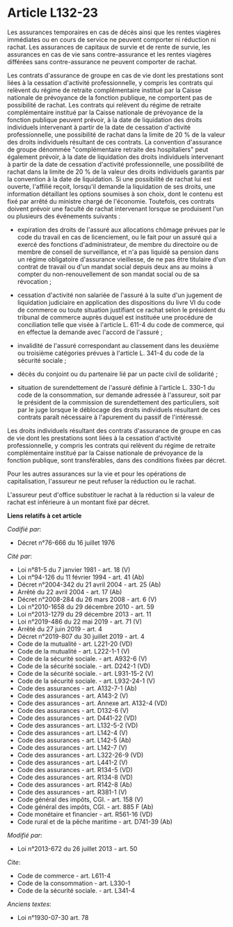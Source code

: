 # Article L132-23

Les assurances temporaires en cas de décès ainsi que les rentes viagères immédiates ou en cours de service ne peuvent
comporter ni réduction ni rachat. Les assurances de capitaux de survie et de rente de survie, les assurances en cas de vie
sans contre-assurance et les rentes viagères différées sans contre-assurance ne peuvent comporter de rachat. 

Les contrats d'assurance de groupe en cas de vie dont les prestations sont liées à la cessation d'activité professionnelle, y
compris les contrats qui relèvent du régime de retraite complémentaire institué par la Caisse nationale de prévoyance de la
fonction publique, ne comportent pas de possibilité de rachat. Les contrats qui relèvent du régime de retraite complémentaire
institué par la Caisse nationale de prévoyance de la fonction publique peuvent prévoir, à la date de liquidation des droits
individuels intervenant à partir de la date de cessation d'activité professionnelle, une possibilité de rachat dans la limite
de 20 % de la valeur des droits individuels résultant de ces contrats. La convention d'assurance de groupe dénommée
"complémentaire retraite des hospitaliers" peut également prévoir, à la date de liquidation des droits individuels
intervenant à partir de la date de cessation d'activité professionnelle, une possibilité de rachat dans la limite de 20 % de
la valeur des droits individuels garantis par la convention à la date de liquidation. Si une possibilité de rachat lui est
ouverte, l'affilié reçoit, lorsqu'il demande la liquidation de ses droits, une information détaillant les options soumises à
son choix, dont le contenu est fixé par arrêté du ministre chargé de l'économie. Toutefois, ces contrats doivent prévoir une
faculté de rachat intervenant lorsque se produisent l'un ou plusieurs des événements suivants :

- expiration des droits de l'assuré aux allocations chômage prévues par le code du travail en cas de licenciement, ou le fait
pour un assuré qui a exercé des fonctions d'administrateur, de membre du directoire ou de membre de conseil de surveillance,
et n'a pas liquidé sa pension dans un régime obligatoire d'assurance vieillesse, de ne pas être titulaire d'un contrat de
travail ou d'un mandat social depuis deux ans au moins à compter du non-renouvellement de son mandat social ou de sa
révocation ;

- cessation d'activité non salariée de l'assuré à la suite d'un jugement de liquidation judiciaire en application des
dispositions du livre VI du code de commerce ou toute situation justifiant ce rachat selon le président du tribunal de
commerce auprès duquel est instituée une procédure de conciliation telle que visée à l'article L. 611-4 du code de commerce,
qui en effectue la demande avec l'accord de l'assuré ;

- invalidité de l'assuré correspondant au classement dans les deuxième ou troisième catégories prévues à l'article L. 341-4
du code de la sécurité sociale ;

- décès du conjoint ou du partenaire lié par un pacte civil de solidarité ;

- situation de surendettement de l'assuré définie à l'article L. 330-1 du code de la consommation, sur demande adressée à
l'assureur, soit par le président de la commission de surendettement des particuliers, soit par le juge lorsque le déblocage
des droits individuels résultant de ces contrats paraît nécessaire à l'apurement du passif de l'intéressé. 

Les droits individuels résultant des contrats d'assurance de groupe en cas de vie dont les prestations sont liées à la
cessation d'activité professionnelle, y compris les contrats qui relèvent du régime de retraite complémentaire institué par
la Caisse nationale de prévoyance de la fonction publique, sont transférables, dans des conditions fixées par décret. 

Pour les autres assurances sur la vie et pour les opérations de capitalisation, l'assureur ne peut refuser la réduction ou le
rachat. 

L'assureur peut d'office substituer le rachat à la réduction si la valeur de rachat est inférieure à un montant fixé par
décret.

**Liens relatifs à cet article**

_Codifié par_:

  - Décret n°76-666 du 16 juillet 1976

_Cité par_:

  - Loi n°81-5 du 7 janvier 1981 - art. 18 (V)
  - Loi n°94-126 du 11 février 1994 - art. 41 (Ab)
  - Décret n°2004-342 du 21 avril 2004 - art. 25 (Ab)
  - Arrêté du 22 avril 2004 - art. 17 (Ab)
  - Décret n°2008-284 du 26 mars 2008 - art. 6 (V)
  - Loi n°2010-1658 du 29 décembre 2010 - art. 59
  - Loi n°2013-1279 du 29 décembre 2013 - art. 11
  - Loi n°2019-486 du 22 mai 2019 - art. 71 (V)
  - Arrêté du 27 juin 2019 - art. 4
  - Décret n°2019-807 du 30 juillet 2019 - art. 4
  - Code de la mutualité - art. L221-20 (VD)
  - Code de la mutualité - art. L222-1-1 (V)
  - Code de la sécurité sociale. - art. A932-6 (V)
  - Code de la sécurité sociale. - art. D242-1 (VD)
  - Code de la sécurité sociale. - art. L931-15-2 (V)
  - Code de la sécurité sociale. - art. L932-24-1 (V)
  - Code des assurances - art. A132-7-1 (Ab)
  - Code des assurances - art. A143-2 (V)
  - Code des assurances - art. Annexe art. A132-4 (VD)
  - Code des assurances - art. D132-6 (V)
  - Code des assurances - art. D441-22 (VD)
  - Code des assurances - art. L132-5-2 (VD)
  - Code des assurances - art. L142-4 (V)
  - Code des assurances - art. L142-5 (Ab)
  - Code des assurances - art. L142-7 (V)
  - Code des assurances - art. L322-26-9 (VD)
  - Code des assurances - art. L441-2 (V)
  - Code des assurances - art. R134-5 (VD)
  - Code des assurances - art. R134-8 (VD)
  - Code des assurances - art. R142-8 (Ab)
  - Code des assurances - art. R381-1 (V)
  - Code général des impôts, CGI. - art. 158 (V)
  - Code général des impôts, CGI. - art. 885 F (Ab)
  - Code monétaire et financier - art. R561-16 (VD)
  - Code rural et de la pêche maritime - art. D741-39 (Ab)

_Modifié par_:

  - Loi n°2013-672 du 26 juillet 2013 - art. 50

_Cite_:

  - Code de commerce - art. L611-4
  - Code de la consommation - art. L330-1
  - Code de la sécurité sociale. - art. L341-4

_Anciens textes_:

  - Loi n°1930-07-30 art. 78
